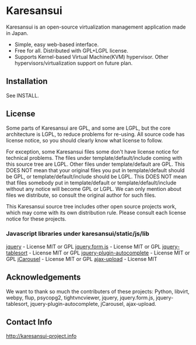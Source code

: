 Karesansui
==========

Karesansui is an open-source virtualization management application made in Japan.

* Simple, easy web-based interface.
* Free for all. Distributed with GPL+LGPL license.
* Supports Kernel-based Virtual Machine(KVM) hypervisor. Other hypervisors/virtualization support on future plan.

Installation
------------
See INSTALL.

License
-------
Some parts of Karesansui are GPL, and some are LGPL, but the core architecture is LGPL,
to reduce problems for re-using. All source code has license notice,
so you should clearly know what license to follow.

For exception, some Karesansui files some don't have license notice for technical problems.
The files under template/default/include coming with this source tree are LGPL.
Other files under template/default are GPL.
This DOES NOT mean that your original files you put in template/default should be GPL,
or template/default/include should be LGPL.
This DOES NOT mean that files somebody put in template/default or template/default/include
without any notice will become GPL or LGPL. We can only mention about files we distribute,
so consult the original author for such files.


This Karesansui source tree includes other open source projects work, which may come with
its own distribution rule. Please consult each license notice for these projects.


### Javascript libraries under karesansui/static/js/lib ###

[jquery](http://jquery.com/) - License MIT or GPL
[jquery.form.js](http://malsup.com/jquery/form/) - License MIT or GPL
[jquery-tablesort](http://tablesorter.com/docs/) - License  MIT or GPL
[jquery-plugin-autocomplete](http://bassistance.de/jquery-plugins/jquery-plugin-autocomplete/) - License  MIT or GPL
[jCarousel](http://sorgalla.com/jcarousel/) - License  MIT or GPL
[ajax-upload](http://valums.com/ajax-upload/) - License  MIT

Acknowledgements
----------------
We want to thank so much the contributers of these projects: Python, libvirt, webpy, flup, psycopg2, tightvncviewer, jquery, jquery.form.js, jquery-tablesort, jquery-plugin-autocomplete, jCarousel, ajax-upload.

Contact Info
------------
http://karesansui-project.info

